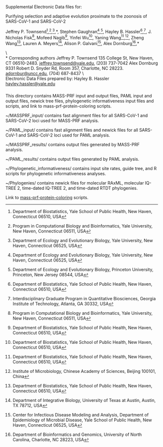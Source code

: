 ###

Supplemental Electronic Data files for:

Purifying selection and adaptive evolution proximate to the zoonosis of SARS-CoV-1 and SARS-CoV-2 

Jeffrey P. Townsend[^1],[^2],[^3],\*, Stephen Gaughran[^3],[^4], Hayley B. Hassler[^1],[^5], J. Nicholas Fisk[^2], Mofeed Nagib[^1], Yinfei Wu[^1], Yaning Wang[^1],[^6], Zheng Wang[^1], Lauren A. Meyers[^7], Alison P. Galvani[^8], Alex Dornburg[^9],\*


[^1]: Department of Biostatistics, Yale School of Public Health, New Haven, Connecticut 06510, USA
[^2]: Program in Computational Biology and Bioinformatics, Yale University, New Haven, Connecticut 06511, USA
[^3]: Department of Ecology and Evolutionary Biology, Yale University, New Haven, Connecticut 06525, USA
[^4]: Department of Ecology and Evolutionary Biology, Princeton University, Princeton, New Jersey 08544, USA
[^5]: Interdisciplinary Graduate Program in Quantitative Biosciences, Georgia Institute of Technology, Atlanta, GA 30332, USA
[^6]: Institute of Microbiology, Chinese Academy of Sciences, Beijing 100101, China
[^7]: Department of Integrative Biology, University of Texas at Austin, Austin, TX 78712, USA
[^8]: Center for Infectious Disease Modeling and Analysis, Department of Epidemiology of Microbial Disease, Yale School of Public Health, New Haven, Connecticut 06525, USA
[^9]: Department of Bioinformatics and Genomics, University of North Carolina, Charlotte, NC 28223, USA

\\\
\* Corresponding authors
  Jeffrey P. Townsend
  135 College St, New Haven, CT 06510-2483. jeffrey.townsend@yale.edu, (203) 737-7042
  Alex Dornburg
  9331 Robert D. Snyder Rd, Room 357, Charlotte, NC 28223. adornbur@uncc.edu, (704) 687-8437
\\\
Electronic Data Files prepared by:
Hayley B. Hassler
hayley.hassler@yale.edu


###

This directory contains MASS-PRF input and output files, PAML input and output files, newick tree files, phylogenetic informativeness input files and scripts, and link to mass-prf-protein-coloring scripts.

~/MASSPRF_input/ contains fast alignment files for all SARS-CoV-1 and SARS-CoV-2 loci used for MASS-PRF analysis.

~/PAML_input/ contains fast alignment files and newick files for all SARS-CoV-1 and SARS-CoV-2 loci used for PAML analysis.

~/MASSPRF_results/ contains output files generated by MASS-PRF analysis.

~/PAML_results/ contains output files generated by PAML analysis.

~/Phylogenetic_informativeness/ contains input site rates, guide tree, and R scripts for phylogenetic informativeness analyses.

~/Phylogenies/ contains newick files for molecular RAxML, molecular IQ-TREE 2, time-dated IQ-TREE 2, and time-dated RTDT phylogenies.

Link to [mass-prf-protein-coloring](https://github.com/Townsend-Lab-Yale/massprf-protein-coloring) scripts.


